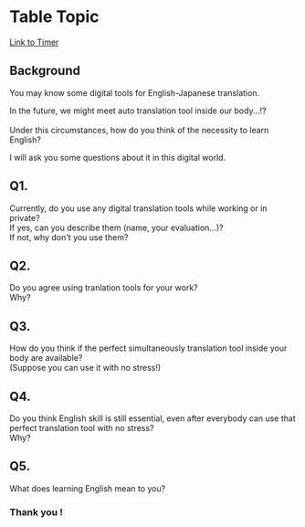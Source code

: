 # Table Topic
<a href="https://tmtimer.calebgrove.com/" target="_blank">Link to Timer</a>

###
## Background
You may know some digital tools for English-Japanese translation. 

In the future, we might meet auto translation tool inside our body...!? <br><br>
Under this circumstances, how do you think of the necessity to learn English? 

I will ask you some questions about it in this digital world.

### 
## Q1.
Currently, do you use any digital translation tools while working or in private? <br>
If yes, can you describe them (name, your evaluation...)? <br>
If not, why don't you use them?

### 
## Q2.
Do you agree using tranlation tools for your work?  <br>
Why?

### 
## Q3.
How do you think if the perfect simultaneously translation tool inside your body are available? <br>
(Suppose you can use it with no stress!)

### 
## Q4.
Do you think English skill is still essential, even after everybody can use that perfect translation tool with no stress? <br>
Why?

### 
## Q5.
What does learning English mean to you? <br>

### Thank you !

